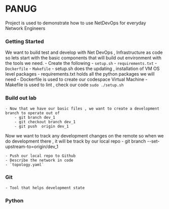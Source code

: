 # PANUG 
Project is used to demonstrate how to use NetDevOps for everyday Network Engineers 

### Getting Started 
We want to build test and develop with Net DevOps , Infrastructure as code so lets start with the basic components 
that will build out environment with the tools we need. 
    - Create the following 
        - `setup.sh`
        - `requirements.txt`
        - `Dockerfile`
        - `Makefile`
    - setup.sh does the updating , installation of VM OS level packages 
    - requirements.txt holds all the python packages we will need 
    - Dockerfile is used to create our codespace Virtual Machine
    - Makefile is used to lint , check our code 
    ```sudo ./setup.sh```

### Build out lab
    - Now that we have our basic files , we want to create a development branch to operate out of 
        - git branch dev_1   
        - git checkout branch dev_1   
        - git push  origin dev_1
Now we want to track any development changes on the remote so when we do development there , it will be track by our local repo 
    - git branch --set-upstream-to=origin/dev_1

    - Push our local repo to Github 
    - Describe the network in code 
    - `topology.yaml`

### Git 
    - Tool that helps development state 

### Python 
